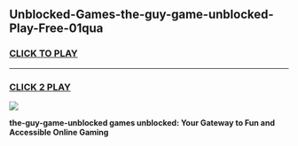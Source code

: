 
## Unblocked-Games-the-guy-game-unblocked-Play-Free-01qua
<h3>
<a href="https://premium76.site?title=the-guy-game-unblocked&ref=10A">CLICK TO PLAY</a></h3>
<hr>

<h3>
<a href="https://premium76.site?title=the-guy-game-unblocked&ref=10A">CLICK 2 PLAY</a>
  
</h3>

<a href="https://premium76.site?title=the-guy-game-unblocked&ref=10A"><img src="https://clearcache.store/games.png"></a>


**the-guy-game-unblocked games unblocked: Your Gateway to Fun and Accessible Online Gaming**
